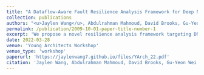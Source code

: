 ```yaml
---
title: "A Dataflow-Aware Fault Resilience Analysis Framework for Deep Neural Network Accelerators"
collection: publications
authors: "<u>Jaylen Wang</u>, Abdulrahman Mahmoud, David Brooks, Gu-Yeon Wei"
permalink: /publication/2009-10-01-paper-title-number-1
excerpt: 'We propose a novel resilience analysis framework targeting DNN accelerator design.'
date: 2022-03-28
venue: 'Young Architects Workshop'
venue_type: 'workshop'
paperurl: 'https://jaylenwang7.github.io/files/YArch_22.pdf'
citation: 'Jaylen Wang, Abdulrahman Mahmoud, David Brooks, Gu-Yeon Wei. (2022). &quot;A Dataflow-Aware Fault Resilience Analysis Framework for Deep Neural Network Accelerators.&quot; <i>YArch 2022</i>.'
---
```


